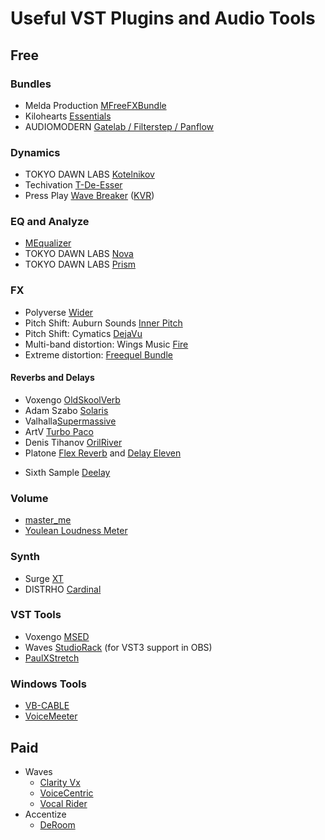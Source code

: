 # Useful VST Plugins and Audio Tools

## Free

### Bundles

* Melda Production [MFreeFXBundle](https://www.meldaproduction.com/MFreeFxBundle)
* Kilohearts [Essentials](https://kilohearts.com/products/kilohearts_essentials)
* AUDIOMODERN [Gatelab / Filterstep / Panflow](https://audiomodern.com/free/)

### Dynamics

* TOKYO DAWN LABS [Kotelnikov](https://www.tokyodawn.net/tdr-kotelnikov/)
* Techivation [T-De-Esser](https://techivation.com/t-de-esser-plus/)
* Press Play [Wave Breaker](https://pressplay-music.com/wave-breaker/) ([KVR](https://www.kvraudio.com/product/wave-breaker-by-press-play))

### EQ and Analyze

* [MEqualizer](https://www.meldaproduction.com/MEqualizer)
* TOKYO DAWN LABS [Nova](https://www.tokyodawn.net/tdr-nova/)
* TOKYO DAWN LABS [Prism](https://www.tokyodawn.net/tdr-prism/)

### FX

* Polyverse [Wider](https://polyversemusic.com/products/wider/)
* Pitch Shift: Auburn Sounds [Inner Pitch](https://www.auburnsounds.com/products/InnerPitch.html)
* Pitch Shift: Cymatics [DejaVu](https://cymatics.fm/collections/store/products/deja-vu-plugin)
* Multi-band distortion: Wings Music [Fire](https://jerryuhoo.github.io/Fire/)
* Extreme distortion: [Freequel Bundle](https://noiseengineering.us/products/the-freequel-bundle-sinc-vereor-virt-vereor-ruina)

#### Reverbs and Delays

* Voxengo [OldSkoolVerb](https://www.voxengo.com/product/oldskoolverb/)
* Adam Szabo [Solaris](https://www.adamszabo.com/vstplugins/solaris/)
* Valhalla[Supermassive](https://valhalladsp.com/shop/reverb/valhalla-supermassive/)
* ArtV [Turbo Paco](https://www.kvraudio.com/product/turbo-paco-by-artv)
* Denis Tihanov [OrilRiver](https://www.kvraudio.com/product/orilriver-by-denis-tihanov)
* Platone [Flex Reverb](https://platonestudio.com/product/flex-reverb/) and [Delay Eleven](https://platonestudio.com/product/delay-eleven/)
- Sixth Sample [Deelay](https://sixthsample.com/deelay/)


### Volume

* [master_me](https://github.com/trummerschlunk/master_me)
* [Youlean Loudness Meter](https://youlean.co/youlean-loudness-meter/)

### Synth

* Surge [XT](https://surge-synthesizer.github.io/)
* DISTRHO [Cardinal](https://github.com/DISTRHO/Cardinal/)

### VST Tools

* Voxengo [MSED](https://www.voxengo.com/product/msed/)
* Waves [StudioRack](https://www.waves.com/plugins/studiorack) (for VST3 support in OBS)
* [PaulXStretch](https://sonosaurus.com/paulxstretch/)

### Windows Tools

* [VB-CABLE](https://vb-audio.com/Cable/)
* [VoiceMeeter](https://vb-audio.com/Voicemeeter/)



## Paid

* Waves
  * [Clarity Vx](https://www.waves.com/plugins/clarity-vx)
  * [VoiceCentric](https://www.waves.com/plugins/greg-wells-voicecentric)
  * [Vocal Rider](https://www.waves.com/plugins/vocal-rider)
* Accentize
  * [DeRoom](https://www.accentize.com/deroom/)
